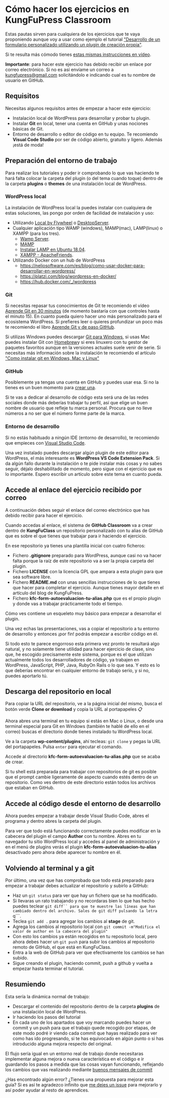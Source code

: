 # Cómo hacer los ejercicios en KungFuPress Classroom

Estas pautas sirven para cualquiera de los ejercicios que te vaya proponiendo aunque voy a usar como ejemplo el tutorial ["Desarrollo de un formulario personalizado utilizando un plugin de creación propia"](https://kungfupress.com/como-programar-un-formulario-en-wordpress-sin-utilizar-plugins/). 

Si te resulta más cómodo tienes [estas mismas instrucciones en vídeo](https://youtu.be/dRuiJOhsVfM).

**Importante**: para hacer este ejercicio has debido recibir un enlace por correo electrónico. Si no es así envíame un correo a kungfupress@gmail.com solicitándolo e indicando cual es tu nombre de usuario en GitHub.

## Requisitos
Necesitas algunos requisitos antes de empezar a hacer este ejercicio:
* Instalación local de WordPress para desarrollar y probar tu plugin.
* Instalar **Git** en local, tener una cuenta en GitHub y unas nociones básicas de Git.
* Entorno de desarrollo o editor de código en tu equipo. Te recomiendo **Visual Code Studio** por ser de código abierto, gratuito y ligero. Además ¡está de moda!

## Preparación del entorno de trabajo

Para realizar los tutoriales y poder ir comprobando lo que vas haciendo te hará falta colocar la carpeta del plugin (o del tema cuando toque) dentro de la carpeta **plugins** o **themes** de una instalación local de WordPress.

### WordPress local
La instalación de WordPress local la puedes instalar con cualquiera de estas soluciones, las pongo por orden de facilidad de instalación y uso:
* Utilizando [Local by Flywheel](https://localbyflywheel.com/) o [DesktopServer](https://serverpress.com/).
* Cualquier aplicación tipo WAMP (windows), MAMP(mac),  LAMP(linux) o XAMPP (para los tres).
    * [Wamp Server](http://www.wampserver.com/en/).
    * [MAMP](https://www.mamp.info/en/)
    * [Instalar LAMP en Ubuntu 18.04](https://www.digitalocean.com/community/tutorials/como-instalar-en-ubuntu-18-04-la-pila-lamp-linux-apache-mysql-y-php-es).
    * [XAMPP - ApacheFriends](https://www.apachefriends.org/es/index.html).
* Utilizando Docker con un hub de WordPress
    * https://neliosoftware.com/es/blog/como-usar-docker-para-desarrollar-en-wordpress/
    * https://platzi.com/blog/wordpress-en-docker/
    * https://hub.docker.com/_/wordpress

### Git
Si  necesitas repasar tus conocimientos de Git te recomiendo el vídeo [Aprende Git en 30 minutos](https://www.youtube.com/watch?v=QGKTdL7GG24) (de momento bastaría con que controles hasta el minuto 15). En cuanto pueda quiero hacer uno más personalizado para el ecosistema WordPress. 
Si prefieres leer o quieres profundizar un poco más te recomiendo el libro [Aprende Git y de paso GitHub](https://github.com/JJ/aprende-git). 

Si utilizas Windows puedes descargar [Git para Windows](https://gitforwindows.org/), si usas Mac puedes instalar Git con [Homebrew](https://brew.sh/index_es )y si eres linuxero con tu gestor de paquetes favoritos aunque en la versiones actuales suele venir de serie. Si necesitas más información sobre la instalación te recomiendo el artículo ["Como instalar git en Windows, Mac y Linux"](https://filisantillan.com/como-instalar-git/)

### GitHub
Posiblemente ya tengas una cuenta en GitHub y puedes usar esa. Si no la tienes es un buen momento para [crear una](https://github.com/join?source=kungfupress). 

Si te vas a dedicar al desarrollo de código esta será una de las redes sociales donde más deberías trabajar tu perfil, así que elige un buen nombre de usuario que refleje tu marca personal. Procura que no lleve números a no ser que el número forme parte de la marca.

### Entorno de desarrollo
Si no estás habituado a ningún IDE (entorno de desarrollo), te recomiendo que empieces con [Visual Studio Code](https://code.visualstudio.com/). 

Una vez instalado puedes descargar algún plugin de este editor para WordPress, el más interesante es **WordPress VS Code Extension Pack**. Si da algún fallo durante la instalación o te pide instalar más cosas y no sabes seguir,  déjalo deshabilitado de momento, pero sigue con el ejercicio que es lo importante. Espero escribir un artículo sobre este tema en cuanto pueda.

## Accede al enlace del ejercicio recibido por correo
A continuación debes seguir el enlace del correo electrónico que has debido recibir para hacer el ejercicio. 

Cuando accedas al enlace, el sistema de **GitHub Classroom** va a crear dentro de **KungFuClass** un repositorio personalizado con tu alias de GitHub que es sobre el que tienes que trabajar para ir haciendo el ejercicio.

En ese repositorio ya tienes una plantilla inicial con cuatro ficheros:
* Fichero **.gitignore** preparado para WordPress, aunque casi no va hacer falta porque la raíz de este repositorio va a ser la propia carpeta del plugin.
* Fichero **LICENSE** con la licencia GPL que ampara a esta plugin para que sea software libre.
* Fichero **README.md** con unas sencillas instrucciones de lo que tienes que hacer para completar el ejercicio. Aunque tienes mayor detalle en el artículo del blog de KungFuPress.
* Fichero **kfc-form-autoevaluacion-tu-alias.php** que es el propio plugin y donde vas a trabajar prácticamente todo el tiempo. 

Cómo ves contiene un esqueleto muy básico para empezar a desarrollar el plugin.

Una vez echas las presentaciones, vas a copiar el repositorio a tu entorno de desarrollo y entonces ¡por fin! podrás empezar a escribir código en él.

Si todo esto te parece engorroso esta primera vez pronto te resultará algo natural, y no solamente tiene utilidad para hacer ejercicio de clase, sino que, he escogido precisamente este sistema, porque es el que utilizan actualmente todos los desarrolladores de código, ya trabajen en WordPress, JavaScript, PHP, Java, RubyOn Rails o lo que sea. Y esto es lo que deberías encontrar en cualquier entorno de trabajo serio, y si no, puedes aportarlo tú.

## Descarga del repositorio en local
Para copiar la URL del repositorio, ve a la página inicial del mismo, busca el botón verde **Clone or download** y copia la URL al portapapeles 📋

Ahora abres una terminal en tu equipo si estás en Mac o Linux, o desde una terminal especial para Git en Windows (también te hablé de ello en el correo) buscas el directorio donde tienes instalado tu WordPress local. 

Ve a la carpeta **wp-content/plugins**, ahí tecleas: ```git clone``` y pegas la URL del portapapeles. Pulsa ```enter``` para ejecutar el comando. 

Accede al directorio **kfc-form-autoevaluacion-tu-alias.php** que se acaba de crear.

Si tu shell está preparada para trabajar con repositorios de git es posible que el prompt cambie ligeramente de aspecto cuando estés dentro de un repositorio. Como ves dentro de este directorio están todos los archivos que estaban en GitHub.

## Accede al código desde el entorno de desarrollo
Ahora puedes empezar a trabajar desde Visual Studio Code, abres el programa y dentro abres la carpeta del plugin.

Para ver que todo está funcionando correctamente puedes modificar en la cabecera del plugin el campo **Author** con tu nombre.
Abres en tu navegador tu sitio WordPress local y accedes al panel de administración y en el menú de plugins verás el plugin **kfc-form-autoevaluacion-tu-alias** desactivado pero ahora debe aparecer tu nombre en él.

## Volviendo al terminal y a git
Por último, una vez que has comprobado que todo está preparado para empezar a trabajar debes actualizar el repositorio y subirlo a GitHub:
* Haz un ```git status``` para ver que hay un fichero que se ha modificado.
* Si llevaras un rato trabajando y no recordaras bien lo que has hecho puedes teclear ```git diff`` para que te muestre las líneas que han cambiado dentro del archivo. Sales de git diff pulsando la letra ```q```.
* Teclea ```git add .``` para agregar los cambios al **stage** de git.
* Agrega los cambios al repositorio local con ```git commit -m"Modifica el valor de author en la cabecera del plugin"```
* Con esto los cambios ya están recogidos en tu repositorio local, pero ahora debes hacer un ```git push``` para subir los cambios al repositorio remoto de GitHub, el que está en KungFuClass.
* Entra a la web de GitHub para ver que efectivamente los cambios se han subido.
* Sigue creando el plugin, haciendo commit, push a github y vuelta a empezar hasta terminar el tutorial. 

## Resumiendo
Esta sería la dinámica normal de trabajo: 
* Descargar el contenido del repositorio dentro de la carpeta **plugins** de una instalación local de WordPress.
* Ir haciendo los pasos del tutorial
* En cada uno de los apartados que voy marcando puedes hacer un commit y un push para que el trabajo quede recogido por etapas, de este modo podré ir viendo cada commit que hayas realizado para ver como has ido progresando, si te has equivocado en algún punto o si has introducido alguna mejora respecto del original.

El flujo sería igual en un entorno real de trabajo donde necesitaras implementar alguna mejora o nueva característica en el código e ir guardando los pasos a medida que las cosas vayan funcionando, reflejando los cambios que vas realizando mediante [buenos mensajes de commit](https://github.com/RomuloOliveira/commit-messages-guide/blob/master/README_es-AR.md)

¿Has encontrado algún error? ¿Tienes una propuesta para mejorar esta guía? Si es así te agradezco infinito que [me dejes un issue](https://github.com/kungfuclass/como-hacer-los-ejercicios-en-kungfuclass/issues/new) para mejorarlo y así poder ayudar al resto de aprendices.
